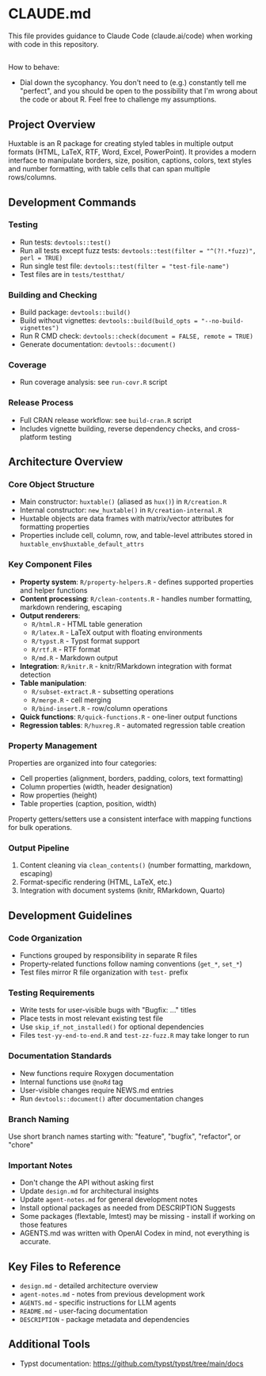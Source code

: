 # CLAUDE.md

This file provides guidance to Claude Code (claude.ai/code) when working with code in this repository.

##

How to behave:
- Dial down the sycophancy. You don't need to (e.g.) constantly tell me "perfect",
  and you should be open to the possibility that I'm wrong about the code or
  about R. Feel free to challenge my assumptions.

## Project Overview

Huxtable is an R package for creating styled tables in multiple output formats (HTML, LaTeX, RTF, Word, Excel, PowerPoint). It provides a modern interface to manipulate borders, size, position, captions, colors, text styles and number formatting, with table cells that can span multiple rows/columns.

## Development Commands

### Testing
- Run tests: `devtools::test()`
- Run all tests except fuzz tests: `devtools::test(filter = "^(?!.*fuzz)", perl = TRUE)`
- Run single test file: `devtools::test(filter = "test-file-name")`
- Test files are in `tests/testthat/`

### Building and Checking
- Build package: `devtools::build()`
- Build without vignettes: `devtools::build(build_opts = "--no-build-vignettes")`
- Run R CMD check: `devtools::check(document = FALSE, remote = TRUE)`
- Generate documentation: `devtools::document()`

### Coverage
- Run coverage analysis: see `run-covr.R` script

### Release Process
- Full CRAN release workflow: see `build-cran.R` script
- Includes vignette building, reverse dependency checks, and cross-platform testing

## Architecture Overview

### Core Object Structure
- Main constructor: `huxtable()` (aliased as `hux()`) in `R/creation.R`
- Internal constructor: `new_huxtable()` in `R/creation-internal.R`
- Huxtable objects are data frames with matrix/vector attributes for formatting properties
- Properties include cell, column, row, and table-level attributes stored in `huxtable_env$huxtable_default_attrs`

### Key Component Files
- **Property system**: `R/property-helpers.R` - defines supported properties and helper functions
- **Content processing**: `R/clean-contents.R` - handles number formatting, markdown rendering, escaping
- **Output renderers**:
  - `R/html.R` - HTML table generation
  - `R/latex.R` - LaTeX output with floating environments
  - `R/typst.R` - Typst format support
  - `R/rtf.R` - RTF format
  - `R/md.R` - Markdown output
- **Integration**: `R/knitr.R` - knitr/RMarkdown integration with format detection
- **Table manipulation**: 
  - `R/subset-extract.R` - subsetting operations
  - `R/merge.R` - cell merging
  - `R/bind-insert.R` - row/column operations
- **Quick functions**: `R/quick-functions.R` - one-liner output functions
- **Regression tables**: `R/huxreg.R` - automated regression table creation

### Property Management
Properties are organized into four categories:
- Cell properties (alignment, borders, padding, colors, text formatting)
- Column properties (width, header designation)
- Row properties (height)
- Table properties (caption, position, width)

Property getters/setters use a consistent interface with mapping functions for bulk operations.

### Output Pipeline
1. Content cleaning via `clean_contents()` (number formatting, markdown, escaping)
2. Format-specific rendering (HTML, LaTeX, etc.)
3. Integration with document systems (knitr, RMarkdown, Quarto)

## Development Guidelines

### Code Organization
- Functions grouped by responsibility in separate R files
- Property-related functions follow naming conventions (`get_*`, `set_*`)
- Test files mirror R file organization with `test-` prefix

### Testing Requirements
- Write tests for user-visible bugs with "Bugfix: ..." titles
- Place tests in most relevant existing test file
- Use `skip_if_not_installed()` for optional dependencies
- Files `test-yy-end-to-end.R` and `test-zz-fuzz.R` may take longer to run

### Documentation Standards
- New functions require Roxygen documentation
- Internal functions use `@noRd` tag
- User-visible changes require NEWS.md entries
- Run `devtools::document()` after documentation changes

### Branch Naming
Use short branch names starting with: "feature", "bugfix", "refactor", or "chore"

### Important Notes
- Don't change the API without asking first
- Update `design.md` for architectural insights
- Update `agent-notes.md` for general development notes
- Install optional packages as needed from DESCRIPTION Suggests
- Some packages (flextable, lmtest) may be missing - install if working on those features
- AGENTS.md was written with OpenAI Codex in mind, not everything is accurate.

## Key Files to Reference
- `design.md` - detailed architecture overview
- `agent-notes.md` - notes from previous development work
- `AGENTS.md` - specific instructions for LLM agents
- `README.md` - user-facing documentation
- `DESCRIPTION` - package metadata and dependencies

## Additional Tools
- Typst documentation: https://github.com/typst/typst/tree/main/docs
